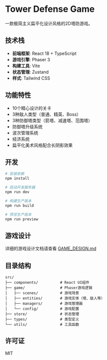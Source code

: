 # Tower Defense Game

一款极简主义扁平化设计风格的2D塔防游戏。

## 技术栈

- **前端框架**: React 18 + TypeScript
- **游戏引擎**: Phaser 3
- **构建工具**: Vite
- **状态管理**: Zustand
- **样式**: Tailwind CSS

## 功能特性

- 10个精心设计的关卡
- 3种敌人类型（普通、精英、Boss）
- 3种防御塔类型（箭塔、减速塔、范围塔）
- 防御塔升级系统
- 波次管理系统
- 经济系统
- 扁平化美术风格配合长阴影效果

## 开发

```bash
# 安装依赖
npm install

# 启动开发服务器
npm run dev

# 构建生产版本
npm run build

# 预览生产版本
npm run preview
```

## 游戏设计

详细的游戏设计文档请查看 [GAME_DESIGN.md](./GAME_DESIGN.md)

## 目录结构

```
src/
├── components/          # React UI组件
├── game/                # Phaser游戏逻辑
│   ├── scenes/          # 游戏场景
│   ├── entities/        # 游戏实体（塔、敌人等）
│   ├── managers/        # 游戏管理器
│   └── config/          # 游戏配置
├── store/               # 状态管理
├── types/               # 类型定义
└── utils/               # 工具函数
```

## 许可证

MIT
